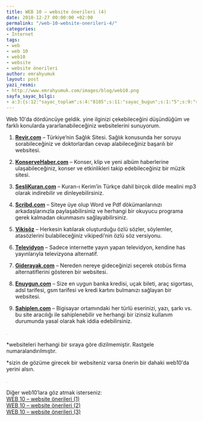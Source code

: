 ```yaml
---
title: WEB 10 – website önerileri (4)
date: 2010-12-27 00:00:00 +02:00
permalink: "/web-10-website-onerileri-4/"
categories:
- İnternet
tags:
- web
- web 10
- web10
- website
- website önerileri
author: emrahyumuk
layout: post
yazi_resmi:
- http://www.emrahyumuk.com/images/blog/web10.png
sayfa_sayac_bilgi:
- a:3:{s:12:"sayac_toplam";s:4:"8105";s:11:"sayac_bugun";s:1:"5";s:9:"son_okuma";s:10:"1364901042";}
---
```


Web 10&#8242;da dördüncüye geldik. yine ilginizi çekebileceğini düşündüğüm ve farklı konularda yararlanabileceğiniz websitelerini sunuyorum.

1. **<a href="http://revir.com/" target="_blank">Revir.com</a>** &#8211; Türkiye&#8217;nin Sağlık Sitesi. Sağlık konusunda her soruyu sorabileceğiniz ve doktorlardan cevap alabileceğiniz başarılı bir websitesi.

2. **<a href="http://www.konservehaber.com" target="_blank">KonserveHaber.com</a>** &#8211; Konser, klip ve yeni albüm haberlerine ulaşabileceğiniz, konser ve etkinlikleri takip edebileceğiniz bir müzik sitesi.

3. **<a href="http://www.seslikuran.com/" target="_blank">SesliKuran.com</a>** &#8211; Kuran-ı Kerim&#8217;in Türkçe dahil birçok dilde mealini mp3 olarak indirebilir ve dinleyebilirsiniz.

4. **<a href="http://www.scribd.com/" target="_blank">Scribd.com</a>** &#8211; Siteye üye olup Word ve Pdf dökümanlarınızı arkadaşlarınızla paylaşabilirsiniz ve herhangi bir okuyucu programa gerek kalmadan okunmasını sağlayabilirsiniz.

5. **<a href="http://tr.wikiquote.org/" target="_blank">Vikisöz</a>** &#8211; Herkesin katılarak oluşturduğu özlü sözler, söylemler, atasözlerini bulabileceğiniz vikipedi&#8217;nin özlü söz versiyonu.

<!--more-->

6. **<a href="http://televidyon.com" target="_blank">Televidyon</a>** &#8211; Sadece internette yayın yapan televidyon, kendine has yayınlarıyla televizyona alternatif.

8. **<a href="http://www.giderayak.com" target="_blank">Giderayak.com</a>** &#8211; Nereden nereye gideceğinizi seçerek otobüs firma alternatiflerini gösteren bir websitesi.

9. **<a href="http://www.enuygun.com/" target="_blank">Enuygun.com</a>** &#8211; Size en uygun banka kredisi, uçak bileti, araç sigortası, adsl tarifesi, gsm tarifesi ve kredi kartını bulmanızı sağlayan bir websitesi.

10. **<a href="http://www.sahiplen.com" target="_blank">Sahiplen.com</a>** &#8211; Bigisayar ortamındaki her türlü eserinizi, yazı, şarkı vs. bu site aracılığı ile sahiplenebilir ve herhangi bir izinsiz kullanım durumunda yasal olarak hak iddia edebilirsiniz.

<span style="color: #c0c0c0;">.</span>

*websiteleri herhangi bir sıraya göre dizilmemiştir. Rastgele numaralandırılmıştır.

*sizin de gözüme girecek bir websiteniz varsa önerin bir dahaki web10′da yerini alsın.

<span style="color: #c0c0c0;">.</span>

Diğer web10′lara göz atmak isterseniz:  
[WEB 10 – website önerileri (1)][1]  
[WEB 10 – website önerileri (2)][2]  
[ WEB 10 – website önerileri (3)][3]

 [1]: http://www.emrahyumuk.com/blog/web-10-website-onerileri-1/
 [2]: http://www.emrahyumuk.com/blog/web-10-website-onerileri-2/
 [3]: http://www.emrahyumuk.com/web-10-website-onerileri-3/